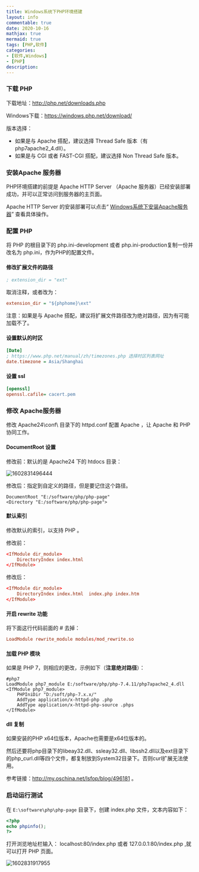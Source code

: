 ```yaml
---
title: Windows系统下PHP环境搭建
layout: info
commentable: true
date: 2020-10-16
mathjax: true
mermaid: true
tags: [PHP,软件]
categories: 
- [软件,Windows]
- [PHP]
description: 
---
```


### 下载 PHP

下载地址：http://php.net/downloads.php

Windows下载：https://windows.php.net/download/

版本选择：

- 如果是与 Apache 搭配，建议选择 Thread Safe 版本（有 php7apache2_4.dll）。
- 如果是与 CGI 或者 FAST-CGI 搭配，建议选择 Non Thread Safe 版本。

<!--more-->

### 安装Apache 服务器

PHP环境搭建的前提是 Apache HTTP Server （Apache 服务器）已经安装部署成功，并可以正常访问到服务器的主页面。

Apache HTTP Server 的安装部署可以点击“ [Windows系统下安装Apache服务器](https://jueee.github.io/2020/10/2020-10-15-Windows系统下安装Apache服务器)” 查看具体操作。

### 配置 PHP

将 PHP 的根目录下的 php.ini-development 或者 php.ini-production复制一份并改名为 php.ini，作为PHP的配置文件。

#### 修改扩展文件的路径

```ini
; extension_dir = "ext" 
```

取消注释，或者改为： 

```ini
extension_dir = "${phphome}\ext"
```

注意：如果是与 Apache 搭配，建议将扩展文件路径改为绝对路径，因为有可能加载不了。

#### 设置默认的时区

```ini
[Date]
; https://www.php.net/manual/zh/timezones.php 选择时区列表网址
date.timezone = Asia/Shanghai
```

#### 设置 ssl

```ini
[openssl]
openssl.cafile= cacert.pem
```

### 修改 Apache服务器

修改 Apache24\conf\ 目录下的 httpd.conf 配置 Apache ，让 Apache 和 PHP 协同工作。

#### DocumentRoot 设置

修改前：默认的是 Apache24 下的 htdocs 目录：

![1602831496444](/images/2020/10/1602831496444.png)

修改后：指定到自定义的路径，但是要记住这个路径。

```
DocumentRoot "E:/software/php/php-page"
<Directory "E:/software/php/php-page">
```

#### 默认索引

修改默认的索引，以支持 PHP 。

修改前：

```conf
<IfModule dir_module>
    DirectoryIndex index.html
</IfModule>
```

修改后：

```conf
<IfModule dir_module>
    DirectoryIndex index.html  index.php index.htm
</IfModule>
```

#### 开启 rewrite 功能

将下面这行代码前面的 # 去掉：

```conf
LoadModule rewrite_module modules/mod_rewrite.so
```

#### 加载 PHP 模块

如果是 PHP 7，则相应的更改，示例如下（**注意绝对路径**）：

```
#php7
LoadModule php7_module E:/software/php/php-7.4.11/php7apache2_4.dll
<IfModule php7_module> 
    PHPIniDir "D:/soft/php-7.x.x/" 
    AddType application/x-httpd-php .php
    AddType application/x-httpd-php-source .phps
</IfModule>
```

#### dll 复制

如果安装的PHP x64位版本，Apache也需要是x64位版本的。

然后还要将php目录下的libeay32.dll、ssleay32.dll、libssh2.dll以及ext目录下的php_curl.dll等四个文件，都复制放到System32目录下。否则curl扩展无法使用。

参考链接：http://my.oschina.net/lsfop/blog/496181 。

### 启动运行测试

在 `E:\software\php\php-page` 目录下，创建 index.php 文件，文本内容如下：

```php
<?php
echo phpinfo();
?>
```

打开浏览地址栏输入： localhost:80/index.php 或者 127.0.0.1:80/index.php ,就可以打开 PHP 页面。

![1602831917955](/images/2020/10/1602831917955.png)